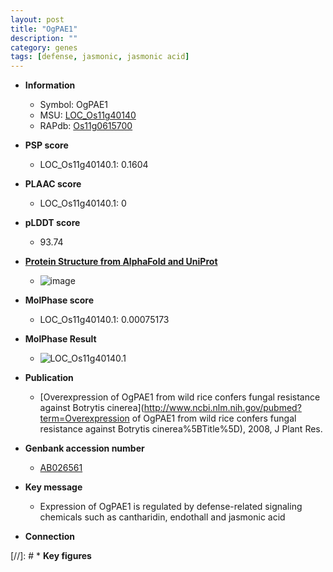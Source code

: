 ```yaml
---
layout: post
title: "OgPAE1"
description: ""
category: genes
tags: [defense, jasmonic, jasmonic acid]
---
```


* **Information**  
    + Symbol: OgPAE1  
    + MSU: [LOC_Os11g40140](http://rice.plantbiology.msu.edu/cgi-bin/ORF_infopage.cgi?orf=LOC_Os11g40140)  
    + RAPdb: [Os11g0615700](http://rapdb.dna.affrc.go.jp/viewer/gbrowse_details/irgsp1?name=Os11g0615700)  

* **PSP score**  
    + LOC_Os11g40140.1: 0.1604 

* **PLAAC score**  
    + LOC_Os11g40140.1: 0 

* **pLDDT score**
    + 93.74

* **[Protein Structure from AlphaFold and UniProt](https://www.uniprot.org/uniprotkb/Q9LSU1/entry#structure)**
    + ![image](https://ricepsp.github.io/images/Q9/AF-Q9LSU1-F1.png)

* **MolPhase score**
    + LOC_Os11g40140.1: 0.00075173

* **MolPhase Result**
    + ![LOC_Os11g40140.1](https://304243504.github.io/Pictures/LOC_Os11g/LOC_Os11g40140.1.png)

* **Publication**  
    + [Overexpression of OgPAE1 from wild rice confers fungal resistance against Botrytis cinerea](http://www.ncbi.nlm.nih.gov/pubmed?term=Overexpression of OgPAE1 from wild rice confers fungal resistance against Botrytis cinerea%5BTitle%5D), 2008, J Plant Res.

* **Genbank accession number**  
    + [AB026561](http://www.ncbi.nlm.nih.gov/nuccore/AB026561)

* **Key message**  
    + Expression of OgPAE1 is regulated by defense-related signaling chemicals such as cantharidin, endothall and jasmonic acid

* **Connection**  

[//]: # * **Key figures**  


